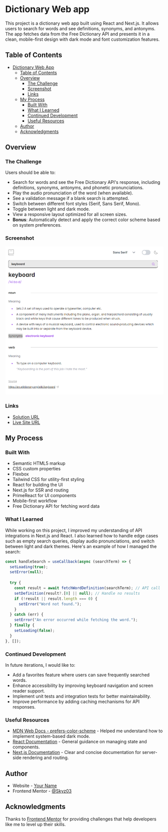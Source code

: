 # Dictionary Web app

This project is a dictionary web app built using React and Next.js. It allows users to search for words and see definitions, synonyms, and antonyms. The app fetches data from the Free Dictionary API and presents it in a clean, mobile-first design with dark mode and font customization features.

## Table of Contents

- [Dictionary Web App](#dictionary-web-app)
  - [Table of Contents](#table-of-contents)
  - [Overview](#overview)
    - [The Challenge](#the-challenge)
    - [Screenshot](#screenshot)
    - [Links](#links)
  - [My Process](#my-process)
    - [Built With](#built-with)
    - [What I Learned](#what-i-learned)
    - [Continued Development](#continued-development)
    - [Useful Resources](#useful-resources)
  - [Author](#author)
  - [Acknowledgments](#acknowledgments)

## Overview

### The Challenge

Users should be able to:

- Search for words and see the Free Dictionary API's response, including definitions, synonyms, antonyms, and phonetic pronunciations.
- Play the audio pronunciation of the word (when available).
- See a validation message if a blank search is attempted.
- Switch between different font styles (Serif, Sans Serif, Mono).
- Toggle between light and dark mode.
- View a responsive layout optimized for all screen sizes.
- **Bonus**: Automatically detect and apply the correct color scheme based on system preferences.

### Screenshot

![Screenshot](image.png)

### Links

- [Solution URL](https://github.com/Skyz03/Next-Dictionary-app)
- [Live Site URL](https://next-dictionary-app-one.vercel.app)

## My Process

### Built With

- Semantic HTML5 markup
- CSS custom properties
- Flexbox
- Tailwind CSS for utility-first styling
- React for building the UI
- Next.js for SSR and routing
- PrimeReact for UI components
- Mobile-first workflow
- Free Dictionary API for fetching word data

### What I Learned

While working on this project, I improved my understanding of API integrations in Next.js and React. I also learned how to handle edge cases such as empty search queries, display audio pronunciations, and switch between light and dark themes. Here's an example of how I managed the search:

```js
const handleSearch = useCallback(async (searchTerm) => {
  setLoading(true);
  setError(null);

  try {
    const result = await fetchWordDefinition(searchTerm); // API call
    setDefinition(result?.[0] || null); // Handle no results
    if (!result || result.length === 0) {
      setError("Word not found.");
    }
  } catch (err) {
    setError("An error occurred while fetching the word.");
  } finally {
    setLoading(false);
  }
}, []);
```

### Continued Development

In future iterations, I would like to:

- Add a favorites feature where users can save frequently searched words.
- Enhance accessibility by improving keyboard navigation and screen reader support.
- Implement unit tests and integration tests for better maintainability.
- Improve performance by adding caching mechanisms for API responses.

### Useful Resources

- [MDN Web Docs - prefers-color-scheme](https://developer.mozilla.org/en-US/docs/Web/CSS/@media/prefers-color-scheme) - Helped me understand how to implement system-based dark mode.
- [React Documentation](https://reactjs.org/docs/getting-started.html) - General guidance on managing state and components.
- [Next.js Documentation](https://nextjs.org/docs) - Clear and concise documentation for server-side rendering and routing.

## Author

- Website - [Your Name](https://aakibshah.com.np)
- Frontend Mentor - [@Skyz03](https://www.frontendmentor.io/profile/Skyz03)

## Acknowledgments

Thanks to [Frontend Mentor](https://www.frontendmentor.io) for providing challenges that help developers like me to level up their skills.
